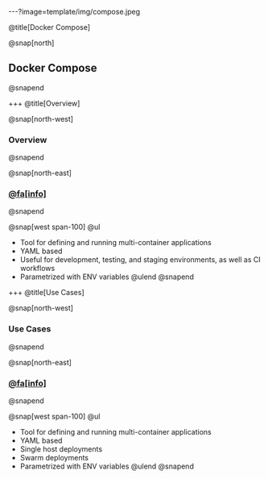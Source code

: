 ---?image=template/img/compose.jpeg

@title[Docker Compose]

@snap[north]
## Docker Compose
@snapend

+++
@title[Overview]

@snap[north-west]
### Overview
@snapend

@snap[north-east]
### [@fa[info]](https://docs.docker.com/compose/overview/)
@snapend

@snap[west span-100]
@ul[](false)
- Tool for defining and running multi-container applications
- YAML based
- Useful for development, testing, and staging environments, as well as CI workflows
- Parametrized with ENV variables
@ulend
@snapend

+++
@title[Use Cases]

@snap[north-west]
### Use Cases
@snapend

@snap[north-east]
### [@fa[info]](https://docs.docker.com/compose/overview/#common-use-cases)
@snapend

@snap[west span-100]
@ul[](false)
- Tool for defining and running multi-container applications
- YAML based
- Single host deployments
- Swarm deployments
- Parametrized with ENV variables
@ulend
@snapend